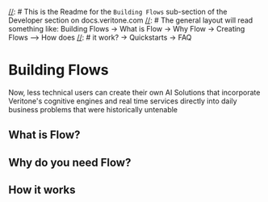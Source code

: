 [//]: # (This is a markdown comment)
[//]: # This is the Readme for the `Building Flows` sub-section of the Developer section on docs.veritone.com
[//]: # The general layout will read something like: Building Flows -> What is Flow -> Why Flow -> Creating Flows --> How does [//]: # it work? -> Quickstarts -> FAQ

# Building Flows

Now, less technical users can create their own AI Solutions that incorporate Veritone's cognitive engines and real time services directly into daily business problems that were historically untenable

## What is Flow?

## Why do you need Flow?

## How it works
